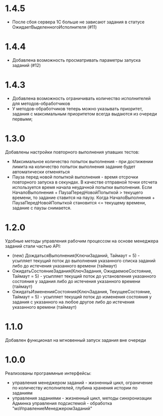 # 1.4.5
- После сбоя сервера 1С больше не зависают задания в статусе ОжидаетВыделенногоИсполнителя (#11)

# 1.4.4
- Добавлена возможность просматривать параметры запуска заданий (#12)

# 1.4.3
- Добавлена возможность ограничивать количество исполнителей для методов-обработчиков
- У методов-обработчиков теперь можно указывать приоритет, задания с максимальным приоритетом всегда выдаются из очереди первыми;

# 1.3.0
Добавлены настройки повторного выполнения упавших тестов:
- Максимальное количество попыток выполнения - при достижении лимита на количество попыток выполнения задание будет автоматически отменяться
- Пауза перед новой попыткой выполнения - время отсрочки повторного запуска в секундах. В качестве отправной точки отсчета используется время начала неудачной попытки выполнения. Если НачалоВыполнения + ПаузаПередНовойПопыткой > текущего времени, то задание ставится на паузу. Когда НачалоВыполнения + ПаузаПередНовойПопыткой становится <= текущему времени, задание с паузы снимается.

# 1.2.0
Удобные методы управления рабочим процессом на основе менеджера заданий стали частью API:
- (new) ДождатьсяВыполнения(КлючиЗаданий, Таймаут = 5) - усыпляет текущий поток до выполнения указанного списка заданий либо до истечения указанного времени (таймаут)
- ОжидатьСостояниеЗадания(КлючЗадания, ОжидаемоеСостояние, Таймаут = 5) - усыпляет текущий поток до установления указанного состояния у задания либо до истечения указанного времени (таймаут)
- ОжидатьИзмененияСостояния(КлючЗадания, ТекущееСостояние, Таймаут = 5) - усыпляет текущий поток до изменения состояния у задания с указанного на любое другое либо до истечения указанного времени (таймаут)

# 1.1.0
Добавлен функционал на мгновенный запуск задания вне очереди

# 1.0.0
Реализованы программные интерфейсы:
- управления менеджером заданий - жизненный цикл, ограничение по количеству исполнителей, глубина хранения истории по заданиям
- управления заданиями - жизненный цикл, методы синхронизации
Админка управления подсистемой - обработка "мзУправлениеМенеджеромЗаданий"